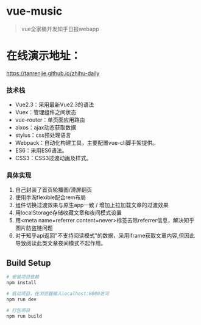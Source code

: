 # vue-music

> vue全家桶开发知乎日报webapp
# 在线演示地址：
  https://tanrenjie.github.io/zhihu-daily
  
    
### 技术栈
- Vue2.3：采用最新Vue2.3的语法
- Vuex：管理组件之间状态
- vue-router：单页面应用路由
- aixos：ajax动态获取数据
- stylus：css预处理语言
- Webpack：自动化构建工具，主要配置vue-cli脚手架提供。
- ES6：采用ES6语法。
- CSS3：CSS3过渡动画及样式。


### 具体实现
1. 自己封装了首页轮播图/滑屏翻页
2. 使用手淘flexible配合rem布局
3. 组件切换过渡效果与原生app一致 / 增加上拉加载文章的过渡效果
4. 用localStorage存储收藏文章和夜间模式设置
5. 用\<meta name=referrer content=never\>标签去除referrer信息，解决知乎图片防盗链问题
6. 对于知乎api返回"不支持阅读模式"的数据，采用iframe获取文章内容,但因此导致阅读此类文章夜间模式不起作用。

## Build Setup

``` bash
# 安装项目依赖
npm install

# 启动项目，在浏览器输入localhost:8080访问
npm run dev

# 打包项目
npm run build

```

